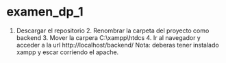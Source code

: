 # examen_dp_1
1. Descargar el repositorio 2. Renombrar la carpeta del proyecto como backend 3. Mover la carpera C:\xampp\htdcs 4. Ir al navegador y acceder a la url http://localhost/backend/     Nota: deberas tener instalado xampp y escar corriendo el apache.
